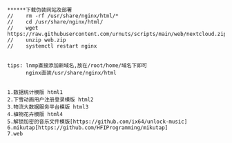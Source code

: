     ******下载伪装网站及部署
    //    rm -rf /usr/share/nginx/html/*
    //    cd /usr/share/nginx/html/
    //    wget https://raw.githubusercontent.com/urnuts/scripts/main/web/nextcloud.zip
    //    unzip web.zip
    //    systemctl restart nginx


    tips: lnmp直接添加新域名,放在/root/home/域名下即可
          nginx直装/usr/share/nginx/html


    1.数据统计模版 html1
    2.下雪动画用户注册登录模版 html2
    3.物流大数据服务平台模版 html3
    4.植物花卉模版 html4
    5.解锁加密的音乐文件模版[https://github.com/ix64/unlock-music] 
    6.mikutap[https://github.com/HFIProgramming/mikutap] 
    7.web
